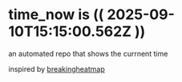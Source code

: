 # time_now is (( 2025-09-10T15:15:00.562Z ))

an automated repo that shows the currnent time

inspired by [breakingheatmap](https://github.com/breakingheatmap/breakingheatmap)